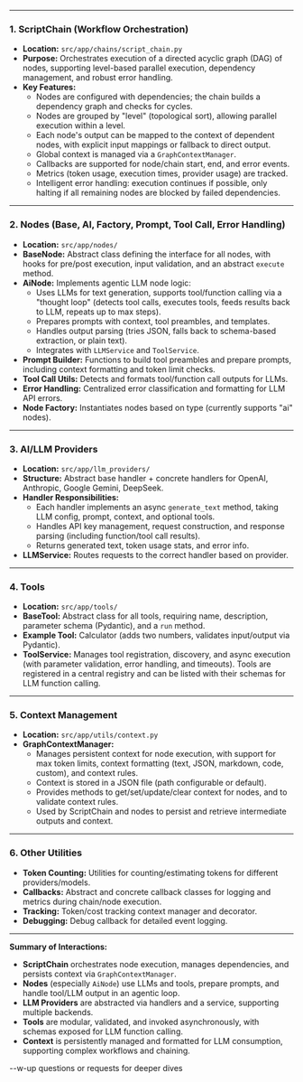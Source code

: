 
---

### 1. **ScriptChain (Workflow Orchestration)**
- **Location:** `src/app/chains/script_chain.py`
- **Purpose:** Orchestrates execution of a directed acyclic graph (DAG) of nodes, supporting level-based parallel execution, dependency management, and robust error handling.
- **Key Features:**
  - Nodes are configured with dependencies; the chain builds a dependency graph and checks for cycles.
  - Nodes are grouped by "level" (topological sort), allowing parallel execution within a level.
  - Each node's output can be mapped to the context of dependent nodes, with explicit input mappings or fallback to direct output.
  - Global context is managed via a `GraphContextManager`.
  - Callbacks are supported for node/chain start, end, and error events.
  - Metrics (token usage, execution times, provider usage) are tracked.
  - Intelligent error handling: execution continues if possible, only halting if all remaining nodes are blocked by failed dependencies.

---

### 2. **Nodes (Base, AI, Factory, Prompt, Tool Call, Error Handling)**
- **Location:** `src/app/nodes/`
- **BaseNode:** Abstract class defining the interface for all nodes, with hooks for pre/post execution, input validation, and an abstract `execute` method.
- **AiNode:** Implements agentic LLM node logic:
  - Uses LLMs for text generation, supports tool/function calling via a "thought loop" (detects tool calls, executes tools, feeds results back to LLM, repeats up to max steps).
  - Prepares prompts with context, tool preambles, and templates.
  - Handles output parsing (tries JSON, falls back to schema-based extraction, or plain text).
  - Integrates with `LLMService` and `ToolService`.
- **Prompt Builder:** Functions to build tool preambles and prepare prompts, including context formatting and token limit checks.
- **Tool Call Utils:** Detects and formats tool/function call outputs for LLMs.
- **Error Handling:** Centralized error classification and formatting for LLM API errors.
- **Node Factory:** Instantiates nodes based on type (currently supports "ai" nodes).

---

### 3. **AI/LLM Providers**
- **Location:** `src/app/llm_providers/`
- **Structure:** Abstract base handler + concrete handlers for OpenAI, Anthropic, Google Gemini, DeepSeek.
- **Handler Responsibilities:**
  - Each handler implements an async `generate_text` method, taking LLM config, prompt, context, and optional tools.
  - Handles API key management, request construction, and response parsing (including function/tool call results).
  - Returns generated text, token usage stats, and error info.
- **LLMService:** Routes requests to the correct handler based on provider.

---

### 4. **Tools**
- **Location:** `src/app/tools/`
- **BaseTool:** Abstract class for all tools, requiring name, description, parameter schema (Pydantic), and a `run` method.
- **Example Tool:** Calculator (adds two numbers, validates input/output via Pydantic).
- **ToolService:** Manages tool registration, discovery, and async execution (with parameter validation, error handling, and timeouts). Tools are registered in a central registry and can be listed with their schemas for LLM function calling.

---

### 5. **Context Management**
- **Location:** `src/app/utils/context.py`
- **GraphContextManager:**
  - Manages persistent context for node execution, with support for max token limits, context formatting (text, JSON, markdown, code, custom), and context rules.
  - Context is stored in a JSON file (path configurable or default).
  - Provides methods to get/set/update/clear context for nodes, and to validate context rules.
  - Used by ScriptChain and nodes to persist and retrieve intermediate outputs and context.

---

### 6. **Other Utilities**
- **Token Counting:** Utilities for counting/estimating tokens for different providers/models.
- **Callbacks:** Abstract and concrete callback classes for logging and metrics during chain/node execution.
- **Tracking:** Token/cost tracking context manager and decorator.
- **Debugging:** Debug callback for detailed event logging.

---

**Summary of Interactions:**
- **ScriptChain** orchestrates node execution, manages dependencies, and persists context via `GraphContextManager`.
- **Nodes** (especially `AiNode`) use LLMs and tools, prepare prompts, and handle tool/LLM output in an agentic loop.
- **LLM Providers** are abstracted via handlers and a service, supporting multiple backends.
- **Tools** are modular, validated, and invoked asynchronously, with schemas exposed for LLM function calling.
- **Context** is persistently managed and formatted for LLM consumption, supporting complex workflows and chaining.

--w-up questions or requests for deeper dives
